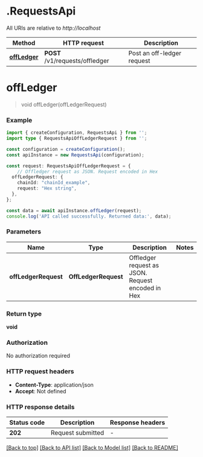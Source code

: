 # .RequestsApi

All URIs are relative to *http://localhost*

Method | HTTP request | Description
------------- | ------------- | -------------
[**offLedger**](RequestsApi.md#offLedger) | **POST** /v1/requests/offledger | Post an off-ledger request


# **offLedger**
> void offLedger(offLedgerRequest)


### Example


```typescript
import { createConfiguration, RequestsApi } from '';
import type { RequestsApiOffLedgerRequest } from '';

const configuration = createConfiguration();
const apiInstance = new RequestsApi(configuration);

const request: RequestsApiOffLedgerRequest = {
    // Offledger request as JSON. Request encoded in Hex
  offLedgerRequest: {
    chainId: "chainId_example",
    request: "Hex string",
  },
};

const data = await apiInstance.offLedger(request);
console.log('API called successfully. Returned data:', data);
```


### Parameters

Name | Type | Description  | Notes
------------- | ------------- | ------------- | -------------
 **offLedgerRequest** | **OffLedgerRequest**| Offledger request as JSON. Request encoded in Hex |


### Return type

**void**

### Authorization

No authorization required

### HTTP request headers

 - **Content-Type**: application/json
 - **Accept**: Not defined


### HTTP response details
| Status code | Description | Response headers |
|-------------|-------------|------------------|
**202** | Request submitted |  -  |

[[Back to top]](#) [[Back to API list]](README.md#documentation-for-api-endpoints) [[Back to Model list]](README.md#documentation-for-models) [[Back to README]](README.md)


